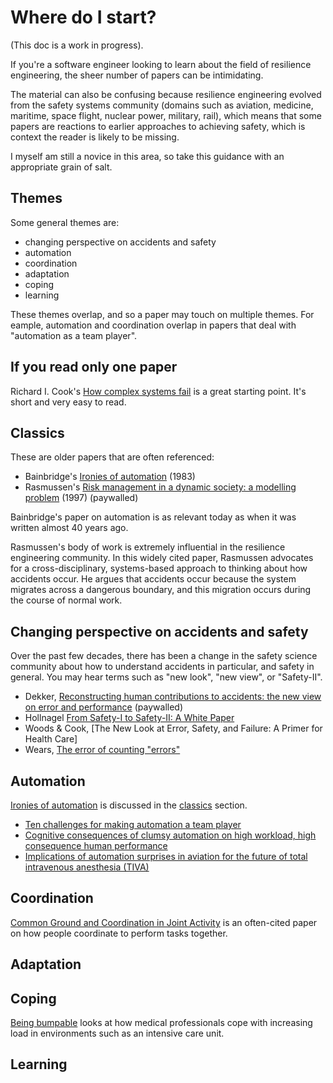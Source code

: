 # Where do I start?

(This doc is a work in progress).

If you're a software engineer looking to learn about the field of resilience
engineering, the sheer number of papers can be intimidating. 

The material can also be confusing because resilience engineering evolved from the
safety systems community (domains such as aviation, medicine, maritime, space flight, nuclear power,
military, rail), which means that some papers are reactions to earlier approaches to
achieving safety, which is context the reader is likely to be missing.

I myself am still a novice in this area, so take this guidance with an
appropriate grain of salt.

## Themes

Some general themes are:

* changing perspective on accidents and safety
* automation
* coordination
* adaptation
* coping
* learning

These themes overlap, and so a paper may touch on multiple themes. For eample, automation and coordination
overlap in papers that deal with "automation as a team player".



## If you read only one paper

Richard I. Cook's [How complex systems fail](http://web.mit.edu/2.75/resources/random/How%20Complex%20Systems%20Fail.pdf) is a great
starting point. It's short and very easy to read.

## Classics

These are older papers that are often referenced:

* Bainbridge's [Ironies of automation](https://doi.org/10.1016/0005-1098(83)90046-8) (1983)
* Rasmussen's [Risk management in a dynamic society: a modelling problem](https://doi.org/10.1016/S0925-7535(97)00052-0) (1997) (paywalled)

Bainbridge's paper on automation is as relevant today as when it was written
almost 40 years ago.

Rasmussen's body of work is extremely influential in the resilience engineering
community.  In this widely cited paper, Rasmussen advocates for a cross-disciplinary,
systems-based approach to thinking about how accidents occur. He argues that
accidents occur because the system migrates across a dangerous boundary, and
this migration occurs during the course of normal work.

## Changing perspective on accidents and safety

Over the past few decades, there has been a change in the safety science community about how to understand
accidents in particular, and safety in general. You may hear terms such as "new look", "new view", or "Safety-II".


* Dekker, [Reconstructing human contributions to accidents: the new view on error and performance](https://www.sciencedirect.com/science/article/pii/S0022437502000324) (paywalled)
* Hollnagel [From Safety-I to Safety-II: A White Paper](https://www.skybrary.aero/bookshelf/books/2437.pdf)
* Woods & Cook, [The New Look at Error, Safety, and Failure: A Primer for Health Care]
* Wears, [The error of counting "errors"](https://linkinghub.elsevier.com/retrieve/pii/S0196064408006070) 

## Automation

[Ironies of automation](https://doi.org/10.1016/0005-1098(83)90046-8) is discussed in the [classics](#classics) section.



* [Ten challenges for making automation a team player]
* [Cognitive consequences of clumsy automation on high workload, high consequence human performance]
* [Implications of automation surprises in aviation for the future of total intravenous anesthesia (TIVA)]


[Ten challenges for making automation a team player]: https://ieeexplore.ieee.org/abstract/document/1363742
[Cognitive consequences of clumsy automation on high workload, high consequence human performance]: https://ntrs.nasa.gov/search.jsp?R=19910011398
[Implications of automation surprises in aviation for the future of total intravenous anesthesia (TIVA)]: https://doi.org/10.1016/S0952-8180(96)90009-4

## Coordination

[Common Ground and Coordination in Joint Activity] is an often-cited paper on how people coordinate to perform
tasks together.

[Common Ground and Coordination in Joint Activity]: http://jeffreymbradshaw.net/publications/Common_Ground_Single.pdf

## Adaptation

## Coping


[Being bumpable](http://csel.eng.ohio-state.edu/productions/woodscta/media/beingbump.pdf) looks at how medical professionals cope with increasing load in environments such as an intensive care unit.

## Learning

